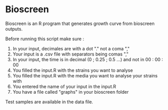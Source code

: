 # Bioscreen

Bioscreen is an R program that generates growth curve from bioscreen outputs.

Before running this script make sure :
1) In your input, decimales are with a dot "." not a coma ","
2) Your input is a .csv file with separators being comas ","
3) In your input, the time is in decimal (0 ; 0.25 ; 0.5 ...) and not in 00 : 00 : 00
4) You filled the input.R with the strains you want to analyse
5) You filled the input.R with the media you want to analyse your strains with
6) You entered the name of your input in the input.R
7) You have a file called "graphs" in your bioscreen folder

Test samples are available in the data file.
